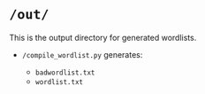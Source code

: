 # `/out/`

This is the output directory for generated wordlists.

- `/compile_wordlist.py` generates:

  - `badwordlist.txt`
  - `wordlist.txt`
